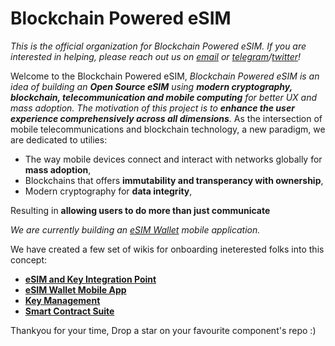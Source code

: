 # Blockchain Powered eSIM
_This is the official organization for Blockchain Powered eSIM. If you are interested in helping, please reach out us on [email](arpitxdungeon@gmail.com) or [telegram](https://t.me/dungexn)/[twitter](https://twitter.com/ARPITKU80579385)!_

Welcome to the Blockchain Powered eSIM,
_Blockchain Powered eSIM is an idea of building an **Open Source eSIM** using **modern cryptography, blockchain, telecommunication and mobile computing** for better UX and mass adoption._ 
_The motivation of this project is to **enhance the user experience comprehensively across all dimensions**._
As the intersection of mobile telecommunications and blockchain technology, a new paradigm, we are dedicated to utilies:  
- The way mobile devices connect and interact with networks globally for **mass adoption**,
- Blockchains that offers **immutability and transperancy with ownership**,
- Modern cryptography for **data integrity**,

Resulting in **allowing users to do more than just communicate**  

_We are currently building an [eSIM Wallet](https://github.com/Blockchain-Powered-eSIM/eSIM) mobile application._  

We have created a few set of wikis for onboarding ineterested folks into this concept:  
- **[eSIM and Key Integration Point](https://github.com/Blockchain-Powered-eSIM/eSIM-Wallet/wiki/eSIM-and-Key-Integration-Point)**
- **[eSIM Wallet Mobile App](https://github.com/Blockchain-Powered-eSIM/eSIM-Wallet/wiki/eSIM)**
- **[Key Management](https://github.com/Blockchain-Powered-eSIM/eSIM-Wallet/wiki/Key-Management)**
- **[Smart Contract Suite](https://github.com/Blockchain-Powered-eSIM/smart-contract-suite)**

Thankyou for your time, Drop a star on your favourite component's repo :)

